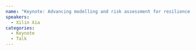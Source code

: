 ```yaml
---
name: "Keynote: Advancing modelling and risk assessment for resilience to extreme weather impacts"
speakers:
  - Xilin Xia
categories:
  - Keynote
  - Talk
---
```

